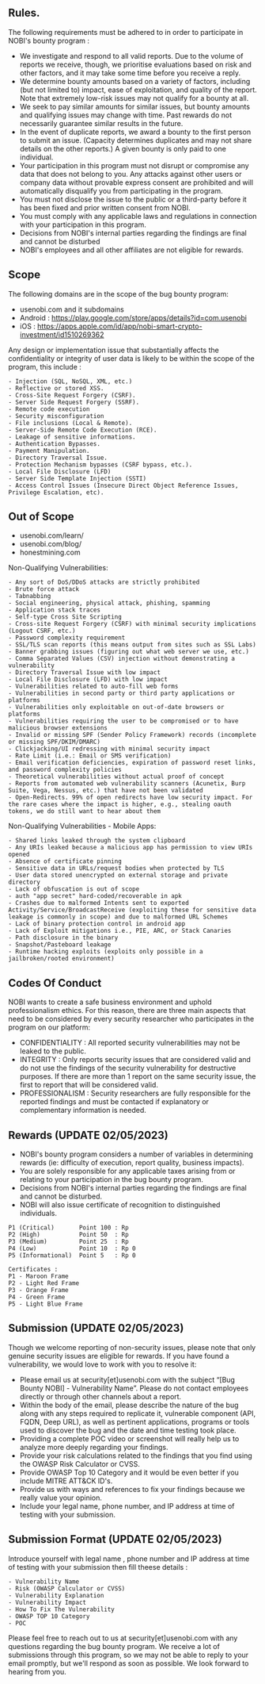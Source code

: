 ## Rules.
The following requirements must be adhered to in order to participate in NOBI's bounty program :
- We investigate and respond to all valid reports. Due to the volume of reports we receive, though, we prioritise evaluations based on risk and other factors, and it may take some time before you receive a reply.
- We determine bounty amounts based on a variety of factors, including (but not limited to) impact, ease of exploitation, and quality of the report. Note that extremely low-risk issues may not qualify for a bounty at all.
- We seek to pay similar amounts for similar issues, but bounty amounts and qualifying issues may change with time. Past rewards do not necessarily guarantee similar results in the future.
- In the event of duplicate reports, we award a bounty to the first person to submit an issue. (Capacity determines duplicates and may not share details on the other reports.) A given bounty is only paid to one individual.
- Your participation in this program must not disrupt or compromise any data that does not belong to you. Any attacks against other users or company data without provable express consent are prohibited and will automatically disqualify you from participating in the program.
- You must not disclose the issue to the public or a third-party before it has been fixed and prior written consent from NOBI.
- You must comply with any applicable laws and regulations in connection with your participation in this program.
- Decisions from NOBI's internal parties regarding the findings are final and cannot be disturbed
- NOBI's employees and all other affiliates are not eligible for rewards.


## Scope
The following domains are in the scope of the bug bounty program:
- usenobi.com and it subdomains
- Android : https://play.google.com/store/apps/details?id=com.usenobi
- iOS : https://apps.apple.com/id/app/nobi-smart-crypto-investment/id1510269362

Any design or implementation issue that substantially affects the confidentiality or integrity of user data is likely to be within the scope of the program, this include : 
```
- Injection (SQL, NoSQL, XML, etc.)
- Reflective or stored XSS.
- Cross-Site Request Forgery (CSRF).
- Server Side Request Forgery (SSRF).
- Remote code execution
- Security misconfiguration
- File inclusions (Local & Remote).
- Server-Side Remote Code Execution (RCE).
- Leakage of sensitive informations.
- Authentication Bypasses.
- Payment Manipulation.
- Directory Traversal Issue.
- Protection Mechanism bypasses (CSRF bypass, etc.).
- Local File Disclosure (LFD) 
- Server Side Template Injection (SSTI)
- Access Control Issues (Insecure Direct Object Reference Issues, Privilege Escalation, etc).
```

## Out of Scope

- usenobi.com/learn/
- usenobi.com/blog/
- honestmining.com

Non-Qualifying Vulnerabilities:
```
- Any sort of DoS/DDoS attacks are strictly prohibited
- Brute force attack
- Tabnabbing
- Social engineering, physical attack, phishing, spamming
- Application stack traces
- Self-type Cross Site Scripting
- Cross-site Request Forgery (CSRF) with minimal security implications (Logout CSRF, etc.)
- Password complexity requirement
- SSL/TLS scan reports (this means output from sites such as SSL Labs)
- Banner grabbing issues (figuring out what web server we use, etc.)
- Comma Separated Values (CSV) injection without demonstrating a vulnerability
- Directory Traversal Issue with low impact
- Local File Disclosure (LFD) with low impact
- Vulnerabilities related to auto-fill web forms
- Vulnerabilities in second party or third party applications or platforms
- Vulnerabilities only exploitable on out-of-date browsers or platforms
- Vulnerabilities requiring the user to be compromised or to have malicious browser extensions
- Invalid or missing SPF (Sender Policy Framework) records (incomplete or missing SPF/DKIM/DMARC)
- Clickjacking/UI redressing with minimal security impact
- Rate Limit (i.e.: Email or SMS verification)
- Email verification deficiencies, expiration of password reset links, and password complexity policies
- Theoretical vulnerabilities without actual proof of concept
- Reports from automated web vulnerability scanners (Acunetix, Burp Suite, Vega, Nessus, etc.) that have not been validated
- Open-Redirects. 99% of open redirects have low security impact. For the rare cases where the impact is higher, e.g., stealing oauth tokens, we do still want to hear about them
```

Non-Qualifying Vulnerabilities - Mobile Apps:
```
- Shared links leaked through the system clipboard
- Any URIs leaked because a malicious app has permission to view URIs opened
- Absence of certificate pinning
- Sensitive data in URLs/request bodies when protected by TLS
- User data stored unencrypted on external storage and private directory
- Lack of obfuscation is out of scope
- auth "app secret" hard-coded/recoverable in apk
- Crashes due to malformed Intents sent to exported Activity/Service/BroadcastReceive (exploiting these for sensitive data leakage is commonly in scope) and due to malformed URL Schemes
- Lack of binary protection control in android app
- Lack of Exploit mitigations i.e., PIE, ARC, or Stack Canaries
- Path disclosure in the binary
- Snapshot/Pasteboard leakage
- Runtime hacking exploits (exploits only possible in a jailbroken/rooted environment)
```

## Codes Of Conduct
NOBI wants to create a safe business environment and uphold professionalism ethics. For this reason, there are three main aspects that need to be considered by every security researcher who participates in the program on our platform:

- CONFIDENTIALITY : All reported security vulnerabilities may not be leaked to the public.
- INTEGRITY : Only reports security issues that are considered valid and do not use the findings of the security vulnerability for destructive purposes. If there are more than 1 report on the same security issue, the first to report that will be considered valid.
- PROFESSIONALISM : Security researchers are fully responsible for the reported findings and must be contacted if explanatory or complementary information is needed.

## Rewards (UPDATE 02/05/2023)

- NOBI's bounty program considers a number of variables in determining rewards (ie: difficulty of execution, report quality, business impacts).
- You are solely responsible for any applicable taxes arising from or relating to your participation in the bug bounty program.
- Decisions from NOBI's internal parties regarding the findings are final and cannot be disturbed.
- NOBI will also issue certificate of recognition to distinguished individuals.
```
P1 (Critical)       Point 100 : Rp
P2 (High)           Point 50  : Rp
P3 (Medium)         Point 25  : Rp
P4 (Low)            Point 10  : Rp 0
P5 (Informational)  Point 5   : Rp 0

Certificates :
P1 - Maroon Frame
P2 - Light Red Frame
P3 - Orange Frame
P4 - Green Frame
P5 - Light Blue Frame 
```

## Submission (UPDATE 02/05/2023)
Though we welcome reporting of non-security issues, please note that only genuine security issues are eligible for rewards. If you have found a vulnerability, we would love to work with you to resolve it:

- Please email us at security[et]usenobi.com with the subject “[Bug Bounty NOBI] - Vulnerability Name”. Please do not contact employees directly or through other channels about a report.
- Within the body of the email, please describe the nature of the bug along with any steps required to replicate it, vulnerable component (API, FQDN, Deep URL), as well as pertinent applications, programs or tools used to discover the bug and the date and time testing took place.
- Providing a complete POC video or screenshot will really help us to analyze more deeply regarding your findings.
- Provide your risk calculations related to the findings that you find using the OWASP Risk Calculator or CVSS. 
- Provide OWASP Top 10 Category and it would be even better if you include MITRE ATT&CK ID's.
- Provide us with ways and references to fix your findings because we really value your opinion.
- Include your legal name, phone number, and IP address at time of testing with your submission.

## Submission Format (UPDATE 02/05/2023)
Introduce yourself with legal name , phone number and IP address at time of testing with your submission then fill theese details :
```
- Vulnerability Name
- Risk (OWASP Calculator or CVSS)
- Vulnerability Explanation
- Vulnerability Impact
- How To Fix The Vulnerability
- OWASP TOP 10 Category
- POC
```
Please feel free to reach out to us at security[et]usenobi.com with any questions regarding the bug bounty program. We receive a lot of submissions through this program, so we may not be able to reply to your email promptly, but we'll respond as soon as possible. We look forward to hearing from you.
